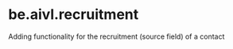 be.aivl.recruitment
===================

Adding functionality for the recruitment (source field) of a contact
